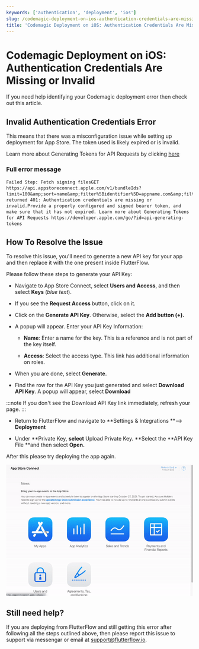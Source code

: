```yaml
---
keywords: ['authentication', 'deployment', 'ios']
slug: /codemagic-deployment-on-ios-authentication-credentials-are-missing-or-invalid
title: 'Codemagic Deployment on iOS: Authentication Credentials Are Missing or Invalid'
---
```

# Codemagic Deployment on iOS: Authentication Credentials Are Missing or Invalid

If you need help identifying your Codemagic deployment error then check out this article. 

## Invalid Authentication Credentials Error

This means that there was a misconfiguration issue while setting up deployment for App Store. The token used is likely expired or is invalid. 

Learn more about Generating Tokens for API Requests by clicking [here](https://developer.apple.com/go/?id=api-generating-tokens)


### Full error message

```
Failed Step: Fetch signing filesGET https://api.appstoreconnect.apple.com/v1/bundleIds?limit=100&amp;sort=name&amp;filter%5Bidentifier%5D=appname.com&amp;filter%5Bplatform%5D=IOS returned 401: Authentication credentials are missing or invalid.Provide a properly configured and signed bearer token, and make sure that it has not expired. Learn more about Generating Tokens for API Requests https://developer.apple.com/go/?id=api-generating-tokens 
```

## How To Resolve the Issue

To resolve this issue, you'll need to generate a new API key for your app and then replace it with the one present inside FlutterFlow. 

Please follow these steps to generate your API Key:

- Navigate to App Store Connect, select **Users and Access**, and then select **Keys** (*blue text*).

- If you see the **Request Access** button, click on it.

- Click on the **Generate API Key**. Otherwise, select the **Add button (+).**

- A popup will appear. Enter your API Key Information:

    - **Name**: Enter a name for the key. This is a reference and is not part of the key itself.

    - **Access**: Select the access type. This link has additional information on roles.

- When you are done, select **Generate.**

- Find the row for the API Key you just generated and select **Download API Key**. A popup will appear, select **Download**​

:::note
If you don't see the Download API Key link immediately, refresh your page.
:::

- Return to FlutterFlow and navigate to **Settings &amp; Integrations **--&gt; **Deployment**

- Under **Private Key, **select** Upload Private Key. **Select the **API Key File **and then select **Open.**

After this please try deploying the app again. 

![](../../assets/20250430121336383410.gif)

## Still need help? 

If you are deploying from FlutterFlow and still getting this error after following all the steps outlined above, then please report this issue to support via messengar or email at support@flutterflow.io.​